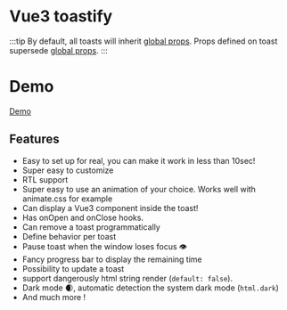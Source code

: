 # Vue3 toastify

:::tip
By default, all toasts will inherit [global props](../api/container). Props defined on toast supersede [global props](../api/container).
:::

# Demo

[Demo](/)

## Features

- Easy to set up for real, you can make it work in less than 10sec!
- Super easy to customize
- RTL support
- Super easy to use an animation of your choice. Works well with animate.css for example
- Can display a Vue3 component inside the toast!
- Has onOpen and onClose hooks.
- Can remove a toast programmatically
- Define behavior per toast
- Pause toast when the window loses focus 👁
- Fancy progress bar to display the remaining time
- Possibility to update a toast
- support dangerously html string render (`default: false`).
- Dark mode 🌒, automatic detection the system dark mode (`html.dark`)
- And much more !

